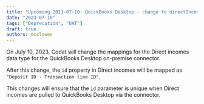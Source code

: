 ```yaml
---
title: "Upcoming 2023-07-10: QuickBooks Desktop - change to directIncomes mappings"
date: "2023-07-10"
tags: ["Deprecation", "UAT"]
draft: true
authors: mcclowes
---
```


On July 10, 2023, Codat will change the mappings for the Direct incomes data type for the QuickBooks Desktop on-premise connector.

<!--truncate-->

After this change, the `id` property in Direct incomes will be mapped as `"Deposit ID - Transaction line ID"`.

This changes will ensure that the `id` parameter is unique when Direct incomes are pulled to QuickBooks Desktop via the connector.
